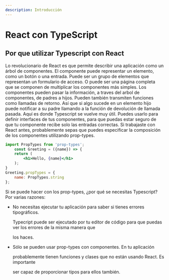 ```yaml
---
description: Introducción
---
```


# React con TypeScript

## Por que utilizar Typescript con React



Lo revolucionario de React es que permite describir una aplicación como un árbol de componentes. El componente puede representar un elemento, como un botón o una entrada. Puede ser un grupo de elementos que representan un formulario de acceso. O puede ser una página completa que se componen de multiplicar los componentes más simples. Los componentes pueden pasar la información, a traves del arbol de componentes, de padres a hijos. Pueden también transmiten funciones como llamadas de retorno. Así que si algo sucede en un elemento hijo puede notificar a su padre llamando a la función de devolución de llamada pasada. Aquí es donde Typescript se vuelve muy útil. Puedes usarlo para definir interfaces de tus componentes, para que puedas estar seguro de que tu componente recibe solo las entradas correctas. Si trabajaste con React antes, probablemente sepas que puedes especificar la composición de los componentes utilizando prop-types.

```jsx
import PropTypes from 'prop-types';
    const Greeting = ({name}) => {
    return (
        <h1>Hello, {name}</h1>
    );
}
Greeting.propTypes = {
    name: PropTypes.string
};
```

Si se puede hacer con los prop-types, ¿por qué se necesitas Typescript? Por varias razones:

* No necesitas ejecutar tu aplicación para saber si tienes errores tipográficos.

  Typecript puede ser ejecutado por tu editor de código para que puedas ver los errores de la misma manera que

  los haces.

* Sólo se pueden usar prop-types con componentes. En tu aplicación

  probablemente tienen funciones y clases que no están usando React. Es importante

  ser capaz de proporcionar tipos para ellos también.




